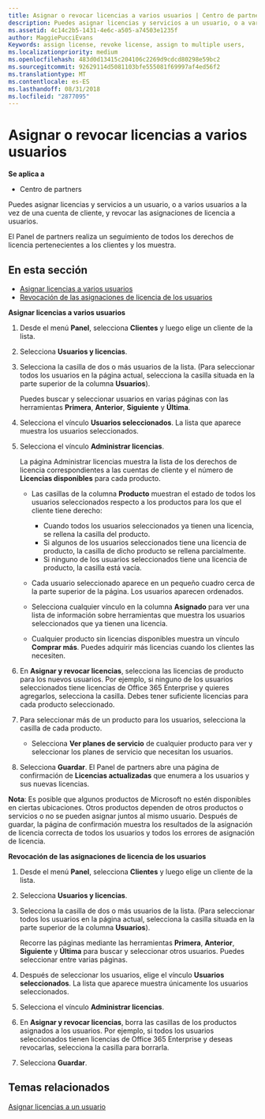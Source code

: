 ```yaml
---
title: Asignar o revocar licencias a varios usuarios | Centro de partners
description: Puedes asignar licencias y servicios a un usuario, o a varios usuarios a la vez de una cuenta de cliente, y revocar las asignaciones de licencia a usuarios.
ms.assetid: 4c14c2b5-1431-4e6c-a505-a74503e1235f
author: MaggiePucciEvans
Keywords: assign license, revoke license, assign to multiple users,
ms.localizationpriority: medium
ms.openlocfilehash: 483d0d13415c204106c2269d9cdcd80298e59bc2
ms.sourcegitcommit: 92629114d5081103bfe555081f69997af4ed56f2
ms.translationtype: MT
ms.contentlocale: es-ES
ms.lasthandoff: 08/31/2018
ms.locfileid: "2877095"
---
```

# <a name="assign-or-revoke-licenses-to-multiple-users"></a>Asignar o revocar licencias a varios usuarios

**Se aplica a**

-  Centro de partners

Puedes asignar licencias y servicios a un usuario, o a varios usuarios a la vez de una cuenta de cliente, y revocar las asignaciones de licencia a usuarios.

El Panel de partners realiza un seguimiento de todos los derechos de licencia pertenecientes a los clientes y los muestra.

## <a name="in-this-section"></a>En esta sección


-   [Asignar licencias a varios usuarios](#assign-licenses-to-groups)
-   [Revocación de las asignaciones de licencia de los usuarios](#revoking-licenses)

<a href="" id="assign-licenses-to-groups"></a>
**Asignar licencias a varios usuarios**

1.  Desde el menú **Panel**, selecciona **Clientes** y luego elige un cliente de la lista.
2.  Selecciona **Usuarios y licencias**.
3.  Selecciona la casilla de dos o más usuarios de la lista. (Para seleccionar todos los usuarios en la página actual, selecciona la casilla situada en la parte superior de la columna **Usuarios**).

    Puedes buscar y seleccionar usuarios en varias páginas con las herramientas **Primera**, **Anterior**, **Siguiente** y **Última**.

4.  Selecciona el vínculo **Usuarios seleccionados**. La lista que aparece muestra los usuarios seleccionados.
5.  Selecciona el vínculo **Administrar licencias**.

    La página Administrar licencias muestra la lista de los derechos de licencia correspondientes a las cuentas de cliente y el número de **Licencias disponibles** para cada producto.

    -   Las casillas de la columna **Producto** muestran el estado de todos los usuarios seleccionados respecto a los productos para los que el cliente tiene derecho:

        -   Cuando todos los usuarios seleccionados ya tienen una licencia, se rellena la casilla del producto.
        -   Si algunos de los usuarios seleccionados tiene una licencia de producto, la casilla de dicho producto se rellena parcialmente.
        -   Si ninguno de los usuarios seleccionados tiene una licencia de producto, la casilla está vacía.
    -   Cada usuario seleccionado aparece en un pequeño cuadro cerca de la parte superior de la página. Los usuarios aparecen ordenados.

    -   Selecciona cualquier vínculo en la columna **Asignado** para ver una lista de información sobre herramientas que muestra los usuarios seleccionados que ya tienen una licencia.

    -   Cualquier producto sin licencias disponibles muestra un vínculo **Comprar más**. Puedes adquirir más licencias cuando los clientes las necesiten.

6.  En **Asignar y revocar licencias**, selecciona las licencias de producto para los nuevos usuarios. Por ejemplo, si ninguno de los usuarios seleccionados tiene licencias de Office 365 Enterprise y quieres agregarlos, selecciona la casilla. Debes tener suficiente licencias para cada producto seleccionado.
7.  Para seleccionar más de un producto para los usuarios, selecciona la casilla de cada producto.
    -   Selecciona **Ver planes de servicio** de cualquier producto para ver y seleccionar los planes de servicio que necesitan los usuarios.

8.  Selecciona **Guardar**. El Panel de partners abre una página de confirmación de **Licencias actualizadas** que enumera a los usuarios y sus nuevas licencias.

**Nota**: Es posible que algunos productos de Microsoft no estén disponibles en ciertas ubicaciones. Otros productos dependen de otros productos o servicios o no se pueden asignar juntos al mismo usuario. Después de guardar, la página de confirmación muestra los resultados de la asignación de licencia correcta de todos los usuarios y todos los errores de asignación de licencia.

 

<a href="" id="revoking-licenses"></a>
**Revocación de las asignaciones de licencia de los usuarios**

1.  Desde el menú **Panel**, selecciona **Clientes** y luego elige un cliente de la lista.
2.  Selecciona **Usuarios y licencias**.
3.  Selecciona la casilla de dos o más usuarios de la lista. (Para seleccionar todos los usuarios en la página actual, selecciona la casilla situada en la parte superior de la columna **Usuarios**).

    Recorre las páginas mediante las herramientas **Primera**, **Anterior**, **Siguiente** y **Última** para buscar y seleccionar otros usuarios. Puedes seleccionar entre varias páginas.

4.  Después de seleccionar los usuarios, elige el vínculo **Usuarios seleccionados**. La lista que aparece muestra únicamente los usuarios seleccionados.
5.  Selecciona el vínculo **Administrar licencias**.
6.  En **Asignar y revocar licencias**, borra las casillas de los productos asignados a los usuarios. Por ejemplo, si todos los usuarios seleccionados tienen licencias de Office 365 Enterprise y deseas revocarlas, selecciona la casilla para borrarla.
7.  Selecciona **Guardar**.

## <a name="related-topics"></a>Temas relacionados


[Asignar licencias a un usuario](assign-licenses-to-users.md)

 

 



